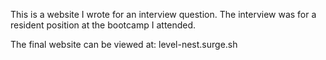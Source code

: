This is a website I wrote for an interview question. The interview was for a resident position at the bootcamp I attended.

The final website can be viewed at: level-nest.surge.sh
